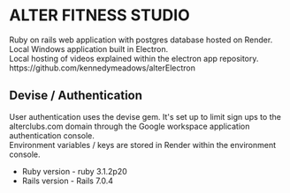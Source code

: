 # ALTER FITNESS STUDIO
<p>Ruby on rails web application with postgres database hosted on Render.
<br>
Local Windows application built in Electron.
<br>
Local hosting of videos explained within the electron app repository. https://github.com/kennedymeadows/alterElectron
</p>

<h2> Devise / Authentication </h2>
<p>User authentication uses the devise gem. It's set up to limit sign ups to the alterclubs.com domain through the Google workspace application authentication console.
<br>
Environment variables / keys are stored in Render within the environment console.
</p>

* Ruby version - ruby 3.1.2p20
* Rails version - Rails 7.0.4
